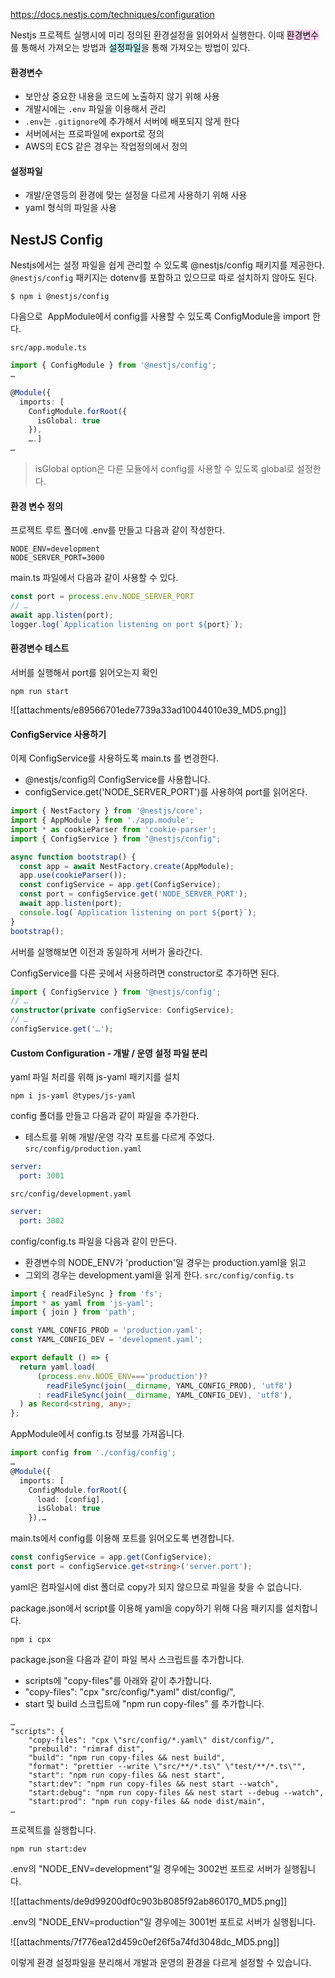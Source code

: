 https://docs.nestjs.com/techniques/configuration

Nestjs 프로젝트 실행시에 미리 정의된 환경설정을 읽어와서 실행한다.
이때 <mark style="background: #FFB8EBA6;">환경변수</mark>를 통해서 가져오는 방법과 <mark style="background: #ABF7F7A6;">설정파일</mark>을 통해 가져오는 방법이 있다.

#### 환경변수
- 보안상 중요한 내용을 코드에 노출하지 않기 위해 사용
- 개발시에는 `.env` 파일을 이용해서 관리
- `.env`는 `.gitignore`에 추가해서 서버에 배포되지 않게 한다
- 서버에서는 프로파일에 export로 정의
- AWS의 ECS 같은 경우는 작업정의에서 정의
#### 설정파일
- 개발/운영등의 환경에 맞는 설정을 다르게 사용하기 위해 사용
- yaml 형식의 파일을 사용

## NestJS Config
Nestjs에서는 설정 파일을 쉽게 관리할 수 있도록 @nestjs/config 패키지를 제공한다.
`@nestjs/config` 패키지는 dotenv를 포함하고 있으므로 따로 설치하지 않아도 된다.
```shell
$ npm i @nestjs/config
```

다음으로  AppModule에서 config를 사용할 수 있도록 ConfigModule을 import 한다.

`src/app.module.ts`
```ts
import { ConfigModule } from '@nestjs/config';
…

@Module({
  imports: [
    ConfigModule.forRoot({
      isGlobal: true
    }),
    ….]
…
```
> isGlobal option은 다른 모듈에서 config를 사용할 수 있도록 global로 설정한다.

#### 환경 변수 정의
프로젝트 루트 폴더에 .env를 만들고 다음과 같이 작성한다.
```
NODE_ENV=development
NODE_SERVER_PORT=3000
```

main.ts 파일에서 다음과 같이 사용할 수 있다.
```ts
const port = process.env.NODE_SERVER_PORT
// …
await app.listen(port);
logger.log(`Application listening on port ${port}`);
```

#### 환경변수 테스트
서버를 실행해서 port를 읽어오는지 확인
```
npm run start
```
![[attachments/e89566701ede7739a33ad10044010e39_MD5.png]]

#### ConfigService 사용하기

이제 ConfigService를 사용하도록 main.ts 를 변경한다.
- @nestjs/config의 ConfigService를 사용합니다.
- configService.get('NODE_SERVER_PORT')를 사용하여 port를 읽어온다.

```ts
import { NestFactory } from '@nestjs/core';
import { AppModule } from './app.module';
import * as cookieParser from 'cookie-parser';
import { ConfigService } from "@nestjs/config";

async function bootstrap() {
  const app = await NestFactory.create(AppModule);
  app.use(cookieParser());
  const configService = app.get(ConfigService);
  const port = configService.get('NODE_SERVER_PORT');
  await app.listen(port);
  console.log(`Application listening on port ${port}`);
}
bootstrap();
```
서버를 실행해보면 이전과 동일하게 서버가 올라간다.

ConfigService를 다른 곳에서 사용하려면 constructor로 추가하면 된다.

```ts
import { ConfigService } from '@nestjs/config';
// …
constructor(private configService: ConfigService);
// …
configService.get('…');
```
#### Custom Configuration - 개발 / 운영 설정 파일 분리
yaml 파일 처리를 위해 js-yaml 패키지를 설치
```shell
npm i js-yaml @types/js-yaml
```

config 폴더를 만들고 다음과 같이 파일을 추가한다.

- 테스트를 위해 개발/운영 각각 포트를 다르게 주었다.
`src/config/production.yaml`
```yaml
server:
  port: 3001
```

`src/config/development.yaml`
```yaml
server:
  port: 3002
```

config/config.ts 파일을 다음과 같이 만든다.

- 환경변수의 NODE_ENV가 'production'일 경우는 production.yaml을 읽고
- 그외의 경우는 development.yaml을 읽게 한다.
`src/config/config.ts`
```ts
import { readFileSync } from 'fs';
import * as yaml from 'js-yaml';
import { join } from 'path';

const YAML_CONFIG_PROD = 'production.yaml';
const YAML_CONFIG_DEV = 'development.yaml';

export default () => {
  return yaml.load(
      (process.env.NODE_ENV==='production')?
        readFileSync(join(__dirname, YAML_CONFIG_PROD), 'utf8')
      : readFileSync(join(__dirname, YAML_CONFIG_DEV), 'utf8'),
  ) as Record<string, any>;
};
```

AppModule에서 config.ts 정보를 가져옵니다.

```ts
import config from './config/config';
…
@Module({
  imports: [
    ConfigModule.forRoot({
      load: [config],
      isGlobal: true
    }),…
```

main.ts에서 config를 이용해 포트를 읽어오도록 변경합니다.

```ts
const configService = app.get(ConfigService);
const port = configService.get<string>('server.port');
```

yaml은 컴파일시에 dist 폴더로 copy가 되지 않으므로 파일을 찾을 수 없습니다.

package.json에서 script를 이용해 yaml을 copy하기 위해 다음 패키지를 설치합니다.

```shell
npm i cpx
```

package.json을 다음과 같이 파일 복사 스크립트를 추가합니다.

- scripts에 "copy-files"를 아래와 같이 추가합니다.
- "copy-files": "cpx \"src/config/*.yaml\" dist/config/",
- start 및 build 스크립트에 "npm run copy-files" 를 추가합니다.

```
…
"scripts": {
    "copy-files": "cpx \"src/config/*.yaml\" dist/config/",
    "prebuild": "rimraf dist",
    "build": "npm run copy-files && nest build",
    "format": "prettier --write \"src/**/*.ts\" \"test/**/*.ts\"",
    "start": "npm run copy-files && nest start",
    "start:dev": "npm run copy-files && nest start --watch",
    "start:debug": "npm run copy-files && nest start --debug --watch",
    "start:prod": "npm run copy-files && node dist/main",
…
```

프로젝트를 실행합니다.

```
npm run start:dev
```

.env의 "NODE_ENV=development"일 경우에는 3002번 포트로 서버가 실행됩니다.

![[attachments/de9d99200df0c903b8085f92ab860170_MD5.png]]

.env의 "NODE_ENV=production"일 경우에는 3001번 포트로 서버가 실행됩니다.

![[attachments/7f776ea12d459c0ef26f5a74fd3048dc_MD5.png]]

이렇게 환경 설정파일을 분리해서 개발과 운영의 환경을 다르게 설정할 수 있습니다.